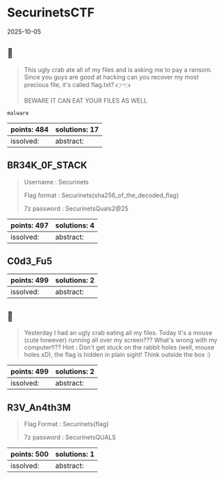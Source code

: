 ﻿# SecurinetsCTF

2025-10-05

## 🦀

> This ugly crab ate all of my files and is asking me to pay a ransom. Since you guys are good at hacking can you recover my most precious file, it's called flag.txt? 👉👈
> 
> BEWARE IT CAN EAT YOUR FILES AS WELL

`malware`

| points: 484 | solutions: 17 |
|-------|-------|
| issolved:  | abstract:  |

## BR34K_0F_STACK

> Username : Securinets
> 
> Flag format : Securinets{sha256_of_the_decoded_flag}
> 
> 7z password : SecurinetsQuals2@25

| points: 497 | solutions: 4 |
|-------|-------|
| issolved:  | abstract:  |

## C0d3_Fu5

| points: 499 | solutions: 2 |
|-------|-------|
| issolved:  | abstract:  |

## 🐁

> Yesterday I had an ugly crab eating all my files. Today it's a mouse (cute however) running all over my screen??? What's wrong with my computer!!??
> Hint : Don't get stuck on the rabbit holes (well, mouse holes xD), the flag is hidden in plain sight! Think outside the box :)

| points: 499 | solutions: 2 |
|-------|-------|
| issolved:  | abstract:  |

## R3V_An4th3M

> Flag Format : Securinets{flag}
> 
> 7z password : SecurinetsQUALS

| points: 500 | solutions: 1 |
|-------|-------|
| issolved:  | abstract:  |
